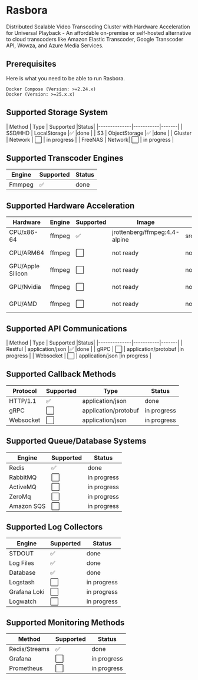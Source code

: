 # Rasbora

Distributed Scalable Video Transcoding Cluster with Hardware Acceleration for Universal Playback - An affordable on-premise or self-hosted alternative to cloud transcoders like Amazon Elastic Transcoder, Google Transcoder API, Wowza, and Azure Media Services.

## Prerequisites

Here is what you need to be able to run Rasbora.

    Docker Compose (Version: >=2.24.x)
    Docker (Version: >=25.x.x)

## Supported Storage System

| Method     | Type | Supported |Status|
|--------------|-----------|-------|
| SSD/HHD     | LocalStorage |✅         |done  |
| S3     | ObjectStorage |✅         |done  |
| Gluster    | Network | ⬜️ | in progress |
| FreeNAS | Network| ⬜️ | in progress |

## Supported Transcoder Engines

| Engine     | Supported |Status|
|--------------|-----------|-------|
| Fmmpeg     | ✅         |done  |

## Supported Hardware Acceleration

| Hardware     |Engine |Supported| Image | Handler | Status |
|--------------|-------|---------|-------|---------|--------|
| CPU/x86-64| ffmpeg | ✅ |jrottenberg/ffmpeg:4.4-alpine | src/videotranscoder/handlers/default.handler | done |
| CPU/ARM64 | ffmpeg | ⬜️ | not ready | not ready | in progress |
| GPU/Apple Silicon| ffmpeg | ⬜️ | not ready | not ready | in progress |
| GPU/Nvidia| ffmpeg | ⬜️ | not ready | not ready | in progress |
| GPU/AMD| ffmpeg| ⬜️ | not ready |  not ready | in progress|

## Supported API Communications

| Method     | Type | Supported |Status|
|--------------|-----------|-------|
| Restful     | application/json |✅         |done  |
| gRPC         | ⬜️        | application/protobuf |in progress  |
| Websocket    | ⬜️        | application/json |in progress  |

## Supported Callback Methods

| Protocol     | Supported | Type |Status|
|--------------|-----------|------|-------|
| HTTP/1.1     | ✅        | application/json |done  |
| gRPC         | ⬜️        | application/protobuf |in progress  |
| Websocket    | ⬜️        | application/json |in progress  |

## Supported Queue/Database Systems

| Engine     | Supported |Status|
|--------------|-----------|-------|
| Redis     | ✅         |done  |
| RabbitMQ  | ⬜️        |in progress|
| ActiveMQ  | ⬜️ |in progress|
| ZeroMq | ⬜️ |in progress|
| Amazon SQS| ⬜️ |in progress|

## Supported Log Collectors

| Engine     | Supported |Status|
|--------------|-----------|-------|
| STDOUT     | ✅         |done  |
| Log Files  | ✅       |done|
| Database | ✅       |done|
| Logstash | ⬜️ |in progress|
| Grafana Loki| ⬜️ |in progress|
| Logwatch | ⬜️ |in progress|

## Supported Monitoring Methods

| Method    | Supported |Status|
|--------------|-----------|-------|
| Redis/Streams|✅         |done  |
| Grafana   | ⬜️ |in progress|
| Prometheus| ⬜️ |in progress|
